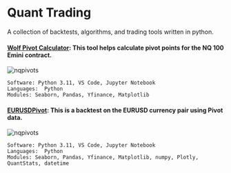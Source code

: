 #  Quant Trading
A collection of backtests, algorithms, and trading tools written in python.

#### [Wolf Pivot Calculator](https://github.com/guzmanwolfrank/QuantTrading/tree/main/Tools/Wolf%20Pivot%20Calculator): This tool helps calculate pivot points for the NQ 100 Emini contract.    

![nqpivots](https://github.com/guzmanwolfrank/QuantTrading/assets/29739578/29695637-1150-4634-8c11-51fba32f7086)


    Software: Python 3.11, VS Code, Jupyter Notebook
    Languages:  Python
    Modules: Seaborn, Pandas, Yfinance, Matplotlib




#### [EURUSDPivot](https://github.com/guzmanwolfrank/QuantTrading/blob/main/Backtests/Pivot_Strat/readme.md): This is a backtest on the EURUSD currency pair using Pivot data.    

![nqpivots](https://github.com/guzmanwolfrank/QuantTrading/assets/29739578/29695637-1150-4634-8c11-51fba32f7086)


    Software: Python 3.11, VS Code, Jupyter Notebook
    Languages:  Python
    Modules: Seaborn, Pandas, Yfinance, Matplotlib, numpy, Plotly, QuantStats, datetime





